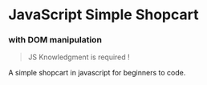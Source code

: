 # JavaScript Simple Shopcart
### with DOM manipulation

> JS Knowledgment is required !

A simple shopcart in javascript for beginners to code.